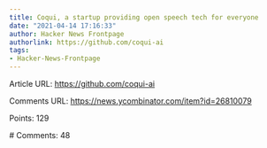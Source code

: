 ```yaml
---
title: Coqui, a startup providing open speech tech for everyone
date: "2021-04-14 17:16:33"
author: Hacker News Frontpage
authorlink: https://github.com/coqui-ai
tags:
- Hacker-News-Frontpage
---
```


<p>Article URL: <a href="https://github.com/coqui-ai">https://github.com/coqui-ai</a></p>
<p>Comments URL: <a href="https://news.ycombinator.com/item?id=26810079">https://news.ycombinator.com/item?id=26810079</a></p>
<p>Points: 129</p>
<p># Comments: 48</p>
